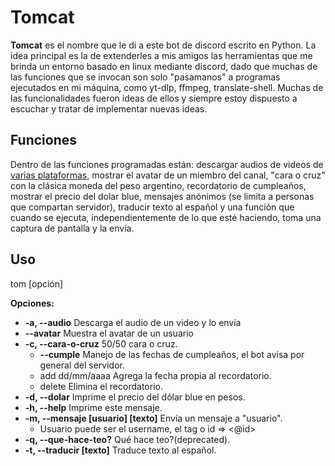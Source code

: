 # Tomcat

**Tomcat** es el nombre que le di a este bot de discord escrito en Python.
La idea principal es la de extenderles a mis amigos las herramientas que me brinda un entorno basado en linux mediante discord, dado que muchas de las funciones que se invocan son solo "pasamanos" a programas ejecutados en mi máquina, como yt-dlp, ffmpeg, translate-shell. Muchas de las funcionalidades fueron ideas de ellos y siempre estoy dispuesto a escuchar y tratar de implementar nuevas ideas.

## Funciones

Dentro de las funciones programadas están: descargar audios de videos de [varias plataformas](https://github.com/yt-dlp/yt-dlp/blob/master/supportedsites.md), mostrar el avatar de un miembro del canal, "cara o cruz" con la clásica moneda del peso argentino, recordatorio de cumpleaños, mostrar el precio del dolar blue, mensajes anónimos (se limita a personas que compartan servidor), traducir texto al español y una función que cuando se ejecuta, independientemente de lo que esté haciendo, toma una captura de pantalla y la envía.

## Uso

tom [opción]

**Opciones:**
- **-a, --audio**       Descarga el audio de un video y lo envía
- **--avatar**      Muestra el avatar de un usuario
- **-c, --cara-o-cruz** 50/50 cara o cruz.
  - **--cumple**      Manejo de las fechas de cumpleaños, el bot avisa por general del servidor.
  -   add dd/mm/aaaa Agrega la fecha propia al recordatorio.
  -   delete         Elimina el recordatorio.
- **-d, --dolar**       Imprime el precio del dólar blue en pesos.
- **-h, --help**        Imprime este mensaje.
- **-m, --mensaje [usuario] [texto]** Envía un mensaje a "usuario".
  -   Usuario puede ser el username, el tag o id => <@id>
- **-q, --que-hace-teo?** Qué hace teo?(deprecated).
- **-t, --traducir [texto]** Traduce texto al español.
